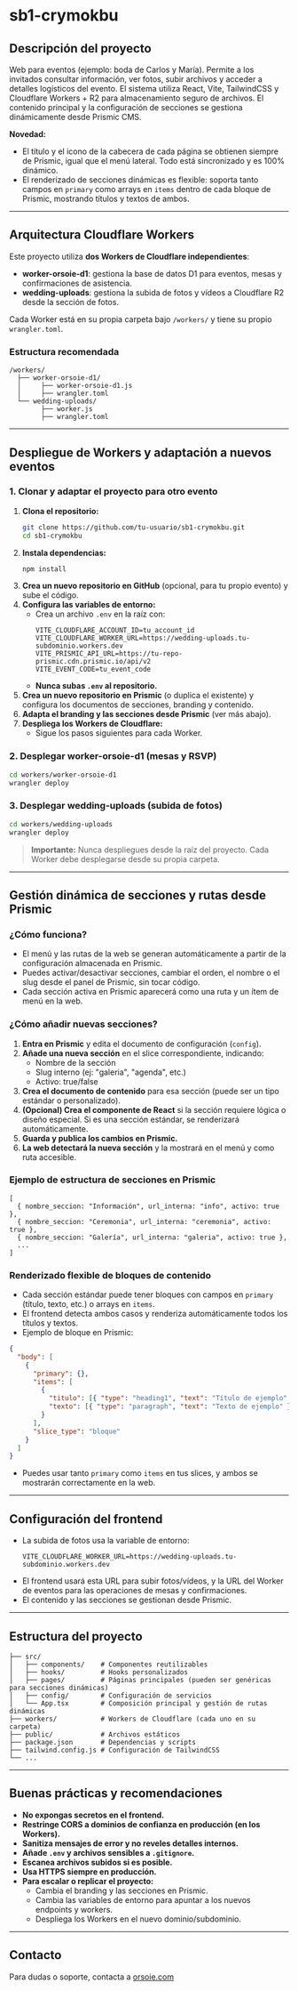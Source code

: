 # sb1-crymokbu

## Descripción del proyecto
Web para eventos (ejemplo: boda de Carlos y María). Permite a los invitados consultar información, ver fotos, subir archivos y acceder a detalles logísticos del evento. El sistema utiliza React, Vite, TailwindCSS y Cloudflare Workers + R2 para almacenamiento seguro de archivos. El contenido principal y la configuración de secciones se gestiona dinámicamente desde Prismic CMS.

**Novedad:**
- El título y el icono de la cabecera de cada página se obtienen siempre de Prismic, igual que el menú lateral. Todo está sincronizado y es 100% dinámico.
- El renderizado de secciones dinámicas es flexible: soporta tanto campos en `primary` como arrays en `items` dentro de cada bloque de Prismic, mostrando títulos y textos de ambos.

---

## Arquitectura Cloudflare Workers

Este proyecto utiliza **dos Workers de Cloudflare independientes**:

- **worker-orsoie-d1**: gestiona la base de datos D1 para eventos, mesas y confirmaciones de asistencia.
- **wedding-uploads**: gestiona la subida de fotos y vídeos a Cloudflare R2 desde la sección de fotos.

Cada Worker está en su propia carpeta bajo `/workers/` y tiene su propio `wrangler.toml`.

### Estructura recomendada

```
/workers/
  ├── worker-orsoie-d1/
  │     ├── worker-orsoie-d1.js
  │     ├── wrangler.toml
  └── wedding-uploads/
        ├── worker.js
        ├── wrangler.toml
```

---

## Despliegue de Workers y adaptación a nuevos eventos

### 1. Clonar y adaptar el proyecto para otro evento

1. **Clona el repositorio:**
   ```bash
   git clone https://github.com/tu-usuario/sb1-crymokbu.git
   cd sb1-crymokbu
   ```
2. **Instala dependencias:**
   ```bash
   npm install
   ```
3. **Crea un nuevo repositorio en GitHub** (opcional, para tu propio evento) y sube el código.
4. **Configura las variables de entorno:**
   - Crea un archivo `.env` en la raíz con:
     ```env
     VITE_CLOUDFLARE_ACCOUNT_ID=tu_account_id
     VITE_CLOUDFLARE_WORKER_URL=https://wedding-uploads.tu-subdominio.workers.dev
     VITE_PRISMIC_API_URL=https://tu-repo-prismic.cdn.prismic.io/api/v2
     VITE_EVENT_CODE=tu_event_code
     ```
   - **Nunca subas `.env` al repositorio.**
5. **Crea un nuevo repositorio en Prismic** (o duplica el existente) y configura los documentos de secciones, branding y contenido.
6. **Adapta el branding y las secciones desde Prismic** (ver más abajo).
7. **Despliega los Workers de Cloudflare:**
   - Sigue los pasos siguientes para cada Worker.

### 2. Desplegar worker-orsoie-d1 (mesas y RSVP)
```bash
cd workers/worker-orsoie-d1
wrangler deploy
```

### 3. Desplegar wedding-uploads (subida de fotos)
```bash
cd workers/wedding-uploads
wrangler deploy
```

> **Importante:** Nunca despliegues desde la raíz del proyecto. Cada Worker debe desplegarse desde su propia carpeta.

---

## Gestión dinámica de secciones y rutas desde Prismic

### ¿Cómo funciona?
- El menú y las rutas de la web se generan automáticamente a partir de la configuración almacenada en Prismic.
- Puedes activar/desactivar secciones, cambiar el orden, el nombre o el slug desde el panel de Prismic, sin tocar código.
- Cada sección activa en Prismic aparecerá como una ruta y un ítem de menú en la web.

### ¿Cómo añadir nuevas secciones?
1. **Entra en Prismic** y edita el documento de configuración (`config`).
2. **Añade una nueva sección** en el slice correspondiente, indicando:
   - Nombre de la sección
   - Slug interno (ej: "galeria", "agenda", etc.)
   - Activo: true/false
3. **Crea el documento de contenido** para esa sección (puede ser un tipo estándar o personalizado).
4. **(Opcional) Crea el componente de React** si la sección requiere lógica o diseño especial. Si es una sección estándar, se renderizará automáticamente.
5. **Guarda y publica los cambios en Prismic.**
6. **La web detectará la nueva sección** y la mostrará en el menú y como ruta accesible.

### Ejemplo de estructura de secciones en Prismic
```
[
  { nombre_seccion: "Información", url_interna: "info", activo: true },
  { nombre_seccion: "Ceremonia", url_interna: "ceremonia", activo: true },
  { nombre_seccion: "Galería", url_interna: "galeria", activo: true },
  ...
]
```

### Renderizado flexible de bloques de contenido

- Cada sección estándar puede tener bloques con campos en `primary` (título, texto, etc.) o arrays en `items`.
- El frontend detecta ambos casos y renderiza automáticamente todos los títulos y textos.
- Ejemplo de bloque en Prismic:

```json
{
  "body": [
    {
      "primary": {},
      "items": [
        {
          "titulo": [{ "type": "heading1", "text": "Título de ejemplo" }],
          "texto": [{ "type": "paragraph", "text": "Texto de ejemplo" }]
        }
      ],
      "slice_type": "bloque"
    }
  ]
}
```

- Puedes usar tanto `primary` como `items` en tus slices, y ambos se mostrarán correctamente en la web.

---

## Configuración del frontend

- La subida de fotos usa la variable de entorno:
  ```env
  VITE_CLOUDFLARE_WORKER_URL=https://wedding-uploads.tu-subdominio.workers.dev
  ```
- El frontend usará esta URL para subir fotos/vídeos, y la URL del Worker de eventos para las operaciones de mesas y confirmaciones.
- El contenido y las secciones se gestionan desde Prismic.

---

## Estructura del proyecto

```
├── src/
│   ├── components/    # Componentes reutilizables
│   ├── hooks/         # Hooks personalizados
│   ├── pages/         # Páginas principales (pueden ser genéricas para secciones dinámicas)
│   ├── config/        # Configuración de servicios
│   └── App.tsx        # Composición principal y gestión de rutas dinámicas
├── workers/           # Workers de Cloudflare (cada uno en su carpeta)
├── public/            # Archivos estáticos
├── package.json       # Dependencias y scripts
├── tailwind.config.js # Configuración de TailwindCSS
└── ...
```

---

## Buenas prácticas y recomendaciones

- **No expongas secretos en el frontend.**
- **Restringe CORS a dominios de confianza en producción (en los Workers).**
- **Sanitiza mensajes de error y no reveles detalles internos.**
- **Añade `.env` y archivos sensibles a `.gitignore`.**
- **Escanea archivos subidos si es posible.**
- **Usa HTTPS siempre en producción.**
- **Para escalar o replicar el proyecto:**
  - Cambia el branding y las secciones en Prismic.
  - Cambia las variables de entorno para apuntar a los nuevos endpoints y workers.
  - Despliega los Workers en el nuevo dominio/subdominio.

---

## Contacto
Para dudas o soporte, contacta a [orsoie.com](https://orsoie.com)
